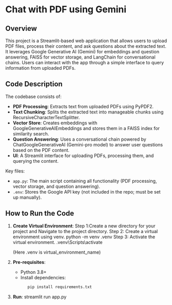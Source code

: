 # Chat with PDF using Gemini

## Overview
This project is a Streamlit-based web application that allows users to upload PDF files, process their content, and ask questions about the extracted text. It leverages Google Generative AI (Gemini) for embeddings and question answering, FAISS for vector storage, and LangChain for conversational chains. Users can interact with the app through a simple interface to query information from uploaded PDFs.

## Code Description
The codebase consists of:
- **PDF Processing**: Extracts text from uploaded PDFs using PyPDF2.
- **Text Chunking**: Splits the extracted text into manageable chunks using RecursiveCharacterTextSplitter.
- **Vector Store**: Creates embeddings with GoogleGenerativeAIEmbeddings and stores them in a FAISS index for similarity search.
- **Question Answering**: Uses a conversational chain powered by ChatGoogleGenerativeAI (Gemini-pro model) to answer user questions based on the PDF content.
- **UI**: A Streamlit interface for uploading PDFs, processing them, and querying the content.

Key files:
- `app.py`: The main script containing all functionality (PDF processing, vector storage, and question answering).
- `.env`: Stores the Google API key (not included in the repo; must be set up manually).

## How to Run the Code
1. **Create Virtual Environment**:
    Step 1:Create a new directory for your project and Navigate to the project directory.
    Step 2: Create a virtual environment using venv.
        python -m venv .venv
    Step 3: Activate the virtual environment. 
        .venv\Scripts\activate
   
    (Here .venv is virtual_environment_name)

2. **Pre-requisites**:
   - Python 3.8+
   - Install dependencies: 
     ```bash
        pip install requirements.txt

3. **Run**:
    streamlit run app.py

